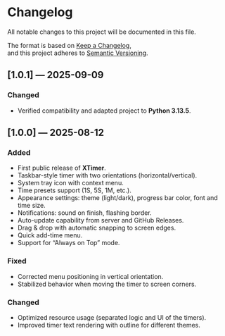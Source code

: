# Changelog

All notable changes to this project will be documented in this file.

The format is based on [Keep a Changelog](https://keepachangelog.com/en/1.1.0/),  
and this project adheres to [Semantic Versioning](https://semver.org/spec/v2.0.0.html).

## [1.0.1] — 2025-09-09
### Changed
- Verified compatibility and adapted project to **Python 3.13.5**.

## [1.0.0] — 2025-08-12
### Added
- First public release of **XTimer**.
- Taskbar-style timer with two orientations (horizontal/vertical).
- System tray icon with context menu.
- Time presets support (1S, 5S, 1M, etc.).
- Appearance settings: theme (light/dark), progress bar color, font and time size.
- Notifications: sound on finish, flashing border.
- Auto-update capability from server and GitHub Releases.
- Drag & drop with automatic snapping to screen edges.
- Quick add-time menu.
- Support for “Always on Top” mode.

### Fixed
- Corrected menu positioning in vertical orientation.
- Stabilized behavior when moving the timer to screen corners.

### Changed
- Optimized resource usage (separated logic and UI of the timers).
- Improved timer text rendering with outline for different themes.
